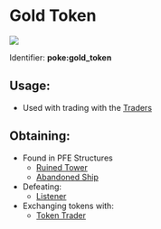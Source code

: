 # Gold Token

![](https://github.com/ItsMePok/PFE/assets/136857747/76b75bd2-9056-44b3-b46a-50dd77c6abf5)

Identifier: **poke:gold\_token**

## Usage:

* Used with trading with the [Traders](https://github.com/ItsMePok/PFE/wiki/Mobs#traders)

## Obtaining:

* Found in PFE Structures
  * [Ruined Tower](https://github.com/ItsMePok/PFE/wiki/Ruined-Tower)
  * [Abandoned Ship](https://pfewiki.gitbook.io/home/sturctures/abandoned-ship)
* Defeating:
  * [Listener](https://github.com/ItsMePok/PFE/wiki/Listener)
* Exchanging tokens with:
  * [Token Trader](https://pfewiki.gitbook.io/home/mobs/traders/token-trader)
